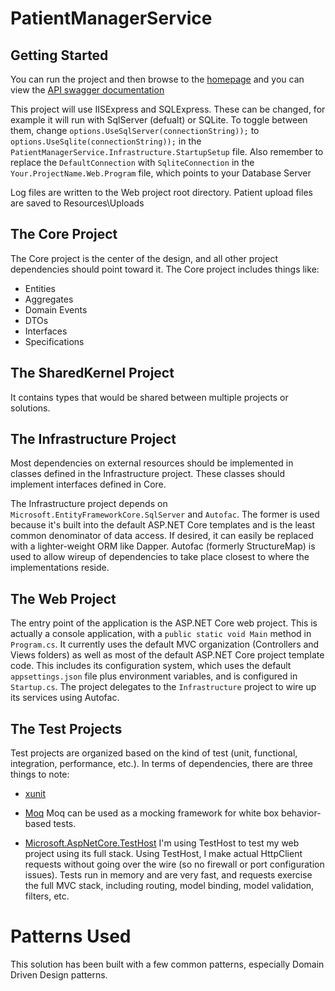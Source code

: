 # PatientManagerService

## Getting Started

You can run the project and then browse to the <a href="http://localhost:57678/" target="_blank">homepage</a>
and you can view the <a href="http://localhost:57678/swagger/index.html" target="_blank">API swagger documentation</a> 

This project will use IISExpress and SQLExpress. These can be changed, for example it will run with SqlServer (defualt) or SQLite. To toggle between them, change `options.UseSqlServer(connectionString));` to `options.UseSqlite(connectionString));` in the `PatientManagerService.Infrastructure.StartupSetup` file. Also remember to replace the `DefaultConnection` with `SqliteConnection` in the `Your.ProjectName.Web.Program` file, which points to your Database Server

Log files are written to the Web project root directory.  Patient upload files are saved to Resources\Uploads

## The Core Project

The Core project is the center of the design, and all other project dependencies should point toward it. The Core project includes things like:

- Entities
- Aggregates
- Domain Events
- DTOs
- Interfaces
- Specifications

## The SharedKernel Project

It contains types that would be shared between multiple projects or solutions.

## The Infrastructure Project

Most dependencies on external resources should be implemented in classes defined in the Infrastructure project. These classes should implement interfaces defined in Core. 

The Infrastructure project depends on `Microsoft.EntityFrameworkCore.SqlServer` and `Autofac`. The former is used because it's built into the default ASP.NET Core templates and is the least common denominator of data access. If desired, it can easily be replaced with a lighter-weight ORM like Dapper. Autofac (formerly StructureMap) is used to allow wireup of dependencies to take place closest to where the implementations reside. 

## The Web Project

The entry point of the application is the ASP.NET Core web project. This is actually a console application, with a `public static void Main` method in `Program.cs`. It currently uses the default MVC organization (Controllers and Views folders) as well as most of the default ASP.NET Core project template code. This includes its configuration system, which uses the default `appsettings.json` file plus environment variables, and is configured in `Startup.cs`. The project delegates to the `Infrastructure` project to wire up its services using Autofac.

## The Test Projects

Test projects are organized based on the kind of test (unit, functional, integration, performance, etc.). In terms of dependencies, there are three things to note:

- [xunit](https://www.nuget.org/packages/xunit) 

- [Moq](https://www.nuget.org/packages/Moq/) Moq can be used as a mocking framework for white box behavior-based tests. 

- [Microsoft.AspNetCore.TestHost](https://www.nuget.org/packages/Microsoft.AspNetCore.TestHost) I'm using TestHost to test my web project using its full stack. Using TestHost, I make actual HttpClient requests without going over the wire (so no firewall or port configuration issues). Tests run in memory and are very fast, and requests exercise the full MVC stack, including routing, model binding, model validation, filters, etc.

# Patterns Used

This solution has been built with a few common patterns, especially Domain Driven Design patterns. 